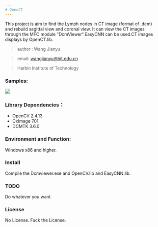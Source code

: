 ```yaml
---
# OpenCT
---
```

This project is aim to find the Lymph nodes in CT image (format of .dcm) and rebuild sagittal view and coronal view.
It can view the CT images through the MFC module "DcmViewer".EasyCNN can be used.CT images displays by OpenCT.lib.



>  author : Wang Jianyu

>  email: wangjianyu@hit.edu.cn

>  Harbin Institute of Technology

### Samples:

![](dcmviewer.png)

### Library Dependencies：
- OpenCV 2.4.13
- CxImage 701
- DCMTK 3.6.0

### Environment and Function:

Windows x86 and higher.

### Install

Compile the Dcmviewer.exe and OpenCV.lib and EasyCNN.lib.

### TODO

Do whatever you want.

### License

No License. Fuck the License.

